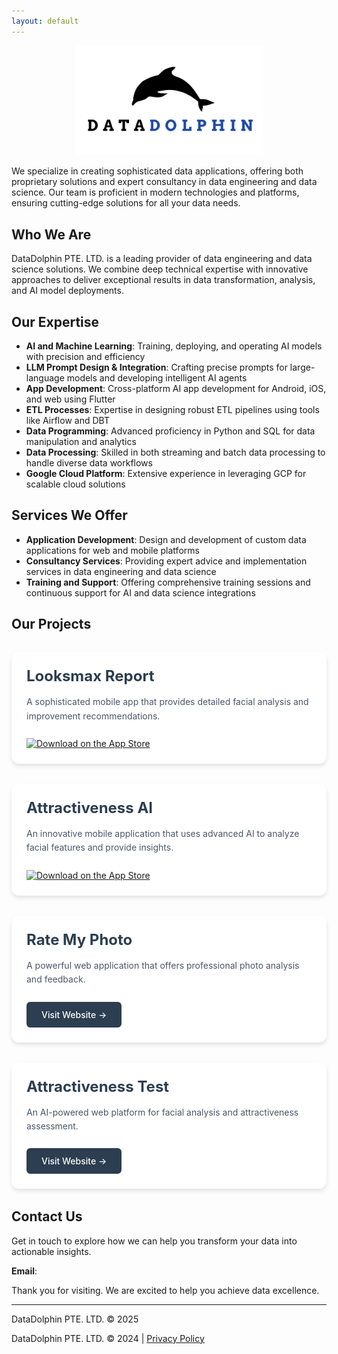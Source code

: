 ```yaml
---
layout: default
---
```


<p align="center">
  <img src="logo.png" style="max-width:300px"/>
</p>

We specialize in creating sophisticated data applications, offering both proprietary solutions and expert consultancy in data engineering and data science. Our team is proficient in modern technologies and platforms, ensuring cutting-edge solutions for all your data needs.

## Who We Are

DataDolphin PTE. LTD. is a leading provider of data engineering and data science solutions. We combine deep technical expertise with innovative approaches to deliver exceptional results in data transformation, analysis, and AI model deployments.

## Our Expertise

- **AI and Machine Learning**: Training, deploying, and operating AI models with precision and efficiency
- **LLM Prompt Design & Integration**: Crafting precise prompts for large-language models and developing intelligent AI agents
- **App Development**: Cross-platform AI app development for Android, iOS, and web using Flutter
- **ETL Processes**: Expertise in designing robust ETL pipelines using tools like Airflow and DBT
- **Data Programming**: Advanced proficiency in Python and SQL for data manipulation and analytics
- **Data Processing**: Skilled in both streaming and batch data processing to handle diverse data workflows
- **Google Cloud Platform**: Extensive experience in leveraging GCP for scalable cloud solutions

## Services We Offer

- **Application Development**: Design and development of custom data applications for web and mobile platforms
- **Consultancy Services**: Providing expert advice and implementation services in data engineering and data science
- **Training and Support**: Offering comprehensive training sessions and continuous support for AI and data science integrations

## Our Projects

<div class="projects-container">
  <div class="project-item">
    <div class="project-content">
      <h3>Looksmax Report</h3>
      <p>A sophisticated mobile app that provides detailed facial analysis and improvement recommendations.</p>
      <div class="project-links">
        <a href="https://apps.apple.com/app/looksmax-report/id6737451002" class="app-store-link">
          <img src="https://developer.apple.com/app-store/marketing/guidelines/images/badge-download-on-the-app-store.svg" alt="Download on the App Store" height="40">
        </a>
      </div>
    </div>
  </div>

  <div class="project-item">
    <div class="project-content">
      <h3>Attractiveness AI</h3>
      <p>An innovative mobile application that uses advanced AI to analyze facial features and provide insights.</p>
      <div class="project-links">
        <a href="https://apps.apple.com/us/app/attractiveness-ai/id6741153581" class="app-store-link">
          <img src="https://developer.apple.com/app-store/marketing/guidelines/images/badge-download-on-the-app-store.svg" alt="Download on the App Store" height="40">
        </a>
      </div>
    </div>
  </div>

  <div class="project-item">
    <div class="project-content">
      <h3>Rate My Photo</h3>
      <p>A powerful web application that offers professional photo analysis and feedback.</p>
      <div class="project-links">
        <a href="https://rate-my-photo.com/" class="website-link">Visit Website →</a>
      </div>
    </div>
  </div>

  <div class="project-item">
    <div class="project-content">
      <h3>Attractiveness Test</h3>
      <p>An AI-powered web platform for facial analysis and attractiveness assessment.</p>
      <div class="project-links">
        <a href="https://attractivenesstest.com/" class="website-link">Visit Website →</a>
      </div>
    </div>
  </div>
</div>

<style>
.projects-container {
  display: grid;
  grid-template-columns: repeat(auto-fit, minmax(300px, 1fr));
  gap: 2rem;
  margin: 2rem 0;
}

.project-item {
  background: #ffffff;
  border-radius: 12px;
  box-shadow: 0 4px 6px rgba(0, 0, 0, 0.1);
  transition: transform 0.3s ease, box-shadow 0.3s ease;
  overflow: hidden;
}

.project-item:hover {
  transform: translateY(-5px);
  box-shadow: 0 8px 12px rgba(0, 0, 0, 0.15);
}

.project-content {
  padding: 1.5rem;
}

.project-content h3 {
  color: #2c3e50;
  margin: 0 0 1rem 0;
  font-size: 1.5rem;
}

.project-content p {
  color: #4a5568;
  margin: 0 0 1.5rem 0;
  line-height: 1.6;
}

.project-links {
  margin-top: 1rem;
}

.app-store-link {
  display: inline-block;
  transition: opacity 0.3s ease;
}

.app-store-link:hover {
  opacity: 0.8;
}

.website-link {
  display: inline-block;
  padding: 0.75rem 1.5rem;
  background: #2c3e50;
  color: white;
  text-decoration: none;
  border-radius: 6px;
  font-weight: 500;
  transition: background-color 0.3s ease;
}

.website-link:hover {
  background: #34495e;
}
</style>

## Contact Us

Get in touch to explore how we can help you transform your data into actionable insights.

**Email**: <span id="email"></span>

<script>
  // Obfuscate the email address parts
  var part1 = "info";
  var part2 = "datadolphin";
  var part3 = "net";
  
  // Construct the email address
  var email = part1 + "(at)" + part2 + "." + part3;
  
  // Modify the display to replace '@' with '(at)'
  var displayEmail = part1 + "(at)" + part2 + "." + part3;
  
  // Insert the obfuscated email into the page
  document.getElementById("email").innerHTML = '<a href="#">' + displayEmail + '</a>';
</script>

Thank you for visiting. We are excited to help you achieve data excellence.

---

DataDolphin PTE. LTD. © 2025

<div class="footer">
  DataDolphin PTE. LTD. © 2024 | <a href="/privacy-policy">Privacy Policy</a>
</div>
